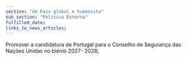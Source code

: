 ```yaml
---
section: "Um País global e humanista"
sub_section: "Política Externa"
fulfilled_date:
links_to_news_articles:
---
```


Promover a candidatura de Portugal para o Conselho de Segurança das Nações Unidas no biénio 2027- 2028;